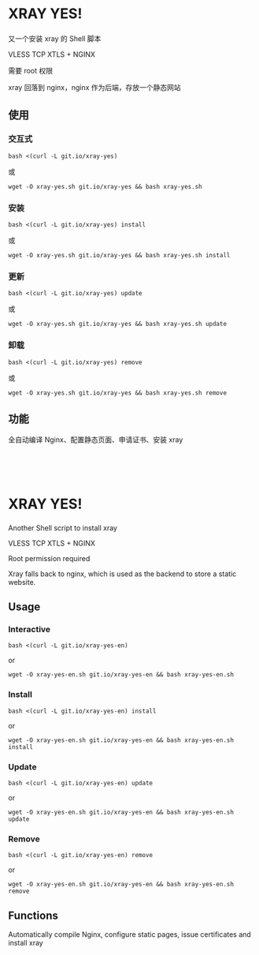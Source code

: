 # XRAY YES!
###
又一个安装 xray 的 Shell 脚本

VLESS TCP XTLS + NGINX

需要 root 权限

xray 回落到 nginx，nginx 作为后端，存放一个静态网站

## 使用
### 交互式
`bash <(curl -L git.io/xray-yes)`

或

`wget -O xray-yes.sh git.io/xray-yes && bash xray-yes.sh`

### 安装
`bash <(curl -L git.io/xray-yes) install`

或

`wget -O xray-yes.sh git.io/xray-yes && bash xray-yes.sh install`

### 更新
`bash <(curl -L git.io/xray-yes) update`

或

`wget -O xray-yes.sh git.io/xray-yes && bash xray-yes.sh update`

### 卸载
`bash <(curl -L git.io/xray-yes) remove`

或

`wget -O xray-yes.sh git.io/xray-yes && bash xray-yes.sh remove`

## 功能
全自动编译 Nginx、配置静态页面、申请证书、安装 xray

<br />

<br />

<br />

# XRAY YES!
###
Another Shell script to install xray

VLESS TCP XTLS + NGINX

Root permission required

Xray falls back to nginx, which is used as the backend to store a static website.

## Usage
### Interactive
`bash <(curl -L git.io/xray-yes-en)`

or

`wget -O xray-yes-en.sh git.io/xray-yes-en && bash xray-yes-en.sh`

### Install
`bash <(curl -L git.io/xray-yes-en) install`

or

`wget -O xray-yes-en.sh git.io/xray-yes-en && bash xray-yes-en.sh install`

### Update
`bash <(curl -L git.io/xray-yes-en) update`

or

`wget -O xray-yes-en.sh git.io/xray-yes-en && bash xray-yes-en.sh update`

### Remove
`bash <(curl -L git.io/xray-yes-en) remove`

or

`wget -O xray-yes-en.sh git.io/xray-yes-en && bash xray-yes-en.sh remove`

## Functions
Automatically compile Nginx, configure static pages, issue certificates and install xray
